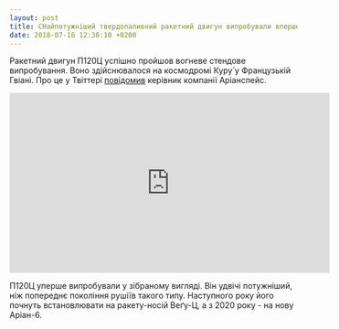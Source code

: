 ```yaml
---
layout: post
title: СНайпотужніший твердопаливний ракетний двигун випробували вперше
date: 2018-07-16 12:38:10 +0200
---
```

Ракетний двигун П120Ц успішно пройшов вогневе стендове випробування. Воно здійснювалося на космодромі Куру́ у Французькій Гвіані. Про це у Твіттері [повідомив](https://twitter.com/arianespaceceo/status/1018840192696938497) керівник компанії Аріанспейс.

<iframe src="https://www.youtube.com/embed/B4r_1db6xYo?theme=light&color=white" width="560" height="315" frameborder="0"></iframe>

П120Ц уперше випробували у зібраному вигляді. Він удвічі потужніший, ніж попереднє покоління рушіїв такого типу. Наступного року його почнуть встановлювати на ракету-носій Веґу-Ц, а з 2020 року - на нову Аріан-6.